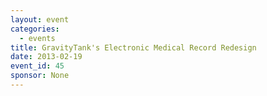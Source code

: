 ```yaml
---
layout: event
categories: 
  - events
title: GravityTank's Electronic Medical Record Redesign
date: 2013-02-19
event_id: 45
sponsor: None
---
```



